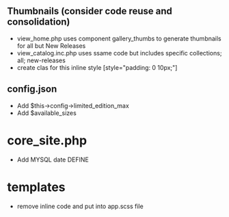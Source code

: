
## Thumbnails (consider code reuse and consolidation)
- view_home.php uses component gallery_thumbs to generate thumbnails for all but New Releases
- view_catalog.inc.php uses ssame code but includes specific collections; all; new-releases
- create clas for this inline style [style="padding: 0 10px;"]

## config.json
- Add $this->config->limited_edition_max
- Add $available_sizes 

# core_site.php
- Add MYSQL date DEFINE

# templates
- remove inline code and put into app.scss file
